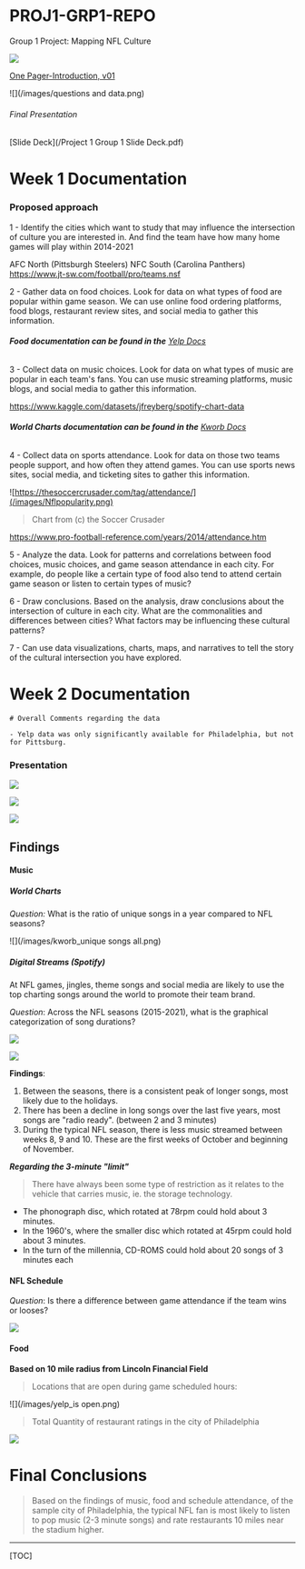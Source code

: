 # PROJ1-GRP1-REPO
 Group 1 Project: Mapping NFL Culture

![](/images/proj1_header.png)

[One Pager-Introduction, v01](./images/Proj1_Onepager.png)

![](/images/questions and data.png)

###### Final Presentation 

[Slide Deck](/Project 1 Group 1 Slide Deck.pdf)

# Week 1 Documentation

### Proposed approach

1 - Identify the cities which want to study that may influence the intersection of culture you are interested in. And find the team have how many home games will play within 2014-2021 

  AFC North (Pittsburgh Steelers)
  NFC South (Carolina Panthers)
  https://www.jt-sw.com/football/pro/teams.nsf

2 - Gather data on food choices. Look for data on what types of food are popular within game season. We can use online food ordering platforms, food blogs, restaurant review sites, and social media to gather this information.

###### **Food documentation can be found in the** [Yelp Docs](https://github.com/kuromasadev/PROJ1-GRP1-REPO/blob/main/Resources/YELP/Docs_YelpDataset.md)

3 - Collect data on music choices. Look for data on what types of music are popular in each team's fans. You can use music streaming platforms, music blogs, and social media to gather this information.

 https://www.kaggle.com/datasets/jfreyberg/spotify-chart-data 

###### **World Charts documentation can be found in the** [Kworb Docs](https://github.com/kuromasadev/PROJ1-GRP1-REPO/blob/main/Resources/WORLDCHARTS/Docs_kworbDataset.md)

4 - Collect data on sports attendance. Look for data on those two teams people support, and how often they attend games. You can use sports news sites, social media, and ticketing sites to gather this information.

![https://thesoccercrusader.com/tag/attendance/](/images/Nflpopularity.png)

> Chart from (c) the Soccer Crusader

  https://www.pro-football-reference.com/years/2014/attendance.htm

5 - Analyze the data. Look for patterns and correlations between food choices, music choices, and game season attendance in each city. For example, do people like a certain type of food also tend to attend certain game season or listen to certain types of music?

6 - Draw conclusions. Based on the analysis, draw conclusions about the intersection of culture in each city. What are the commonalities and differences between cities? What factors may be influencing these cultural patterns?

7 - Can use data visualizations, charts, maps, and narratives to tell the story of the cultural intersection you have explored.

# Week 2 Documentation

```
# Overall Comments regarding the data

- Yelp data was only significantly available for Philadelphia, but not for Pittsburg. 
```

### Presentation 

![](/images/slide01.png)





![](/images/slide02.png)





![](/images/slide03.png)





## Findings 

#### Music 

##### World Charts 

*Question:* What is the ratio of unique songs in a year compared to NFL seasons?

![](/images/kworb_unique songs all.png)

##### Digital Streams (Spotify)

At NFL games, jingles, theme songs and social media are likely to use the top charting songs around the world to promote their team brand. 

*Question*: Across the NFL seasons (2015-2021), what is the graphical categorization of song durations? 

![](/images/Fig1_MbD_v2.png)



![](./images/Fig2_MbD_v2.png)

**Findings**:

1. Between the seasons, there is a consistent peak of longer songs, most likely due to the holidays. 
2. There has been a decline in long songs over the last five years, most songs are "radio ready". (between 2 and 3 minutes)
3. During the typical NFL season, there is less music streamed between weeks 8, 9 and 10. These are the first weeks of October and beginning of November. 

***Regarding the 3-minute "limit"*** 

> There have always been some type of restriction as it relates to the vehicle that carries music, ie. the storage technology. 

- The phonograph disc, which rotated at 78rpm could hold about 3 minutes. 
- In the 1960's, where the smaller disc which rotated at 45rpm could hold about 3 minutes. 
- In the turn of the millennia, CD-ROMS could hold about 20 songs of 3 minutes each



#### NFL Schedule 

*Question*: Is there a difference between game attendance if the team wins or looses?

![](/images/NFL_schedules.png)



#### Food

**Based on 10 mile radius from Lincoln Financial Field**

> Locations that are open during game scheduled hours:

![](/images/yelp_is open.png)

> Total Quantity of restaurant ratings in the city of Philadelphia

![](/images/yelp_stars.png)

# Final Conclusions 

> Based on the findings of music, food and schedule attendance, of the sample city of Philadelphia, the typical NFL fan is most likely to listen to pop music (2-3 minute songs) and rate restaurants 10 miles near the stadium higher.





-----------

[TOC]

